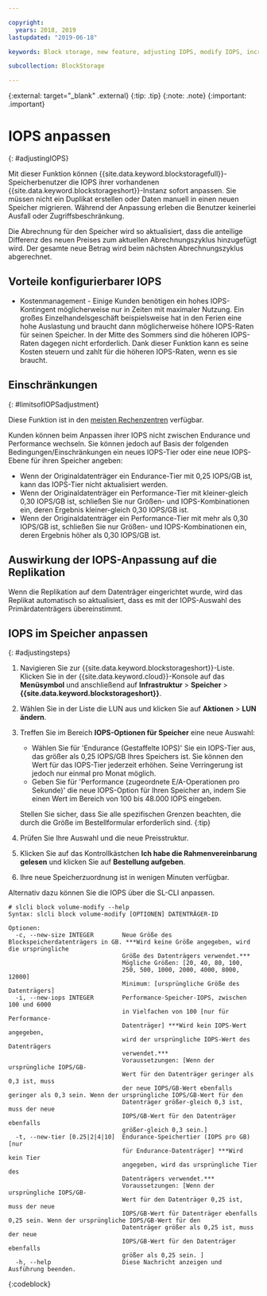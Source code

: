 ```yaml
---

copyright:
  years: 2018, 2019
lastupdated: "2019-06-18"

keywords: Block storage, new feature, adjusting IOPS, modify IOPS, increase IOPS, decrease IOPS,

subcollection: BlockStorage

---
```

{:external: target="_blank" .external}
{:tip: .tip}
{:note: .note}
{:important: .important}

# IOPS anpassen
{: #adjustingIOPS}

Mit dieser Funktion können {{site.data.keyword.blockstoragefull}}-Speicherbenutzer die IOPS ihrer vorhandenen {{site.data.keyword.blockstorageshort}}-Instanz sofort anpassen. Sie müssen nicht ein Duplikat erstellen oder Daten manuell in einen neuen Speicher migrieren. Während der Anpassung erleben die Benutzer keinerlei Ausfall oder Zugriffsbeschränkung.

Die Abrechnung für den Speicher wird so aktualisiert, dass die anteilige Differenz des neuen Preises zum aktuellen Abrechnungszyklus hinzugefügt wird. Der gesamte neue Betrag wird beim nächsten Abrechnungszyklus abgerechnet.


## Vorteile konfigurierbarer IOPS

- Kostenmanagement - Einige Kunden benötigen ein hohes IOPS-Kontingent möglicherweise nur in Zeiten mit maximaler Nutzung. Ein großes Einzelhandelsgeschäft beispielsweise hat in den Ferien eine hohe Auslastung und braucht dann möglicherweise höhere IOPS-Raten für seinen Speicher. In der Mitte des Sommers sind die höheren IOPS-Raten dagegen nicht erforderlich. Dank dieser Funktion kann es seine Kosten steuern und zahlt für die höheren IOPS-Raten, wenn es sie braucht.

## Einschränkungen
{: #limitsofIOPSadjustment}

Diese Funktion ist in den [meisten Rechenzentren](/docs/infrastructure/BlockStorage?topic=BlockStorage-selectDC) verfügbar.

Kunden können beim Anpassen ihrer IOPS nicht zwischen Endurance und Performance wechseln. Sie können jedoch auf Basis der folgenden Bedingungen/Einschränkungen ein neues IOPS-Tier oder eine neue IOPS-Ebene für ihren Speicher angeben:

- Wenn der Originaldatenträger ein Endurance-Tier mit 0,25 IOPS/GB ist, kann das IOPS-Tier nicht aktualisiert werden.
- Wenn der Originaldatenträger ein Performance-Tier mit kleiner-gleich 0,30 IOPS/GB ist, schließen Sie nur Größen- und IOPS-Kombinationen ein, deren Ergebnis kleiner-gleich 0,30 IOPS/GB ist.
- Wenn der Originaldatenträger ein Performance-Tier mit mehr als 0,30 IOPS/GB ist, schließen Sie nur Größen- und IOPS-Kombinationen ein, deren Ergebnis höher als 0,30 IOPS/GB ist.

## Auswirkung der IOPS-Anpassung auf die Replikation

Wenn die Replikation auf dem Datenträger eingerichtet wurde, wird das Replikat automatisch so aktualisiert, dass es mit der IOPS-Auswahl des Primärdatenträgers übereinstimmt.

## IOPS im Speicher anpassen
{: #adjustingsteps}

1. Navigieren Sie zur {{site.data.keyword.blockstorageshort}}-Liste. Klicken Sie in der {{site.data.keyword.cloud}}-Konsole auf das **Menüsymbol** und anschließend auf **Infrastruktur** > **Speicher** > **{{site.data.keyword.blockstorageshort}}**.
2. Wählen Sie in der Liste die LUN aus und klicken Sie auf **Aktionen** > **LUN ändern**.
3. Treffen Sie im Bereich **IOPS-Optionen für Speicher** eine neue Auswahl:
    - Wählen Sie für 'Endurance (Gestaffelte IOPS)' Sie ein IOPS-Tier aus, das größer als 0,25 IOPS/GB Ihres Speichers ist. Sie können den Wert für das IOPS-Tier jederzeit erhöhen. Seine Verringerung ist jedoch nur einmal pro Monat möglich.
    - Geben Sie für 'Performance (zugeordnete E/A-Operationen pro Sekunde)' die neue IOPS-Option für Ihren Speicher an, indem Sie einen Wert im Bereich von 100 bis 48.000 IOPS eingeben.

    Stellen Sie sicher, dass Sie alle spezifischen Grenzen beachten, die durch die Größe im Bestellformular erforderlich sind.
    {:tip}
4. Prüfen Sie Ihre Auswahl und die neue Preisstruktur.
5. Klicken Sie auf das Kontrollkästchen **Ich habe die Rahmenvereinbarung gelesen** und klicken Sie auf **Bestellung aufgeben**.
6. Ihre neue Speicherzuordnung ist in wenigen Minuten verfügbar.


Alternativ dazu können Sie die IOPS über die SL-CLI anpassen.
```
# slcli block volume-modify --help
Syntax: slcli block volume-modify [OPTIONEN] DATENTRÄGER-ID

Optionen:
  -c, --new-size INTEGER        Neue Größe des Blockspeicherdatenträgers in GB. ***Wird keine Größe angegeben, wird die ursprüngliche
                                Größe des Datenträgers verwendet.***
                                Mögliche Größen: [20, 40, 80, 100,
                                250, 500, 1000, 2000, 4000, 8000, 12000]
                                Minimum: [ursprüngliche Größe des Datenträgers]
  -i, --new-iops INTEGER        Performance-Speicher-IOPS, zwischen 100 und 6000
                                in Vielfachen von 100 [nur für Performance-
                                Datenträger] ***Wird kein IOPS-Wert angegeben,
                                wird der ursprüngliche IOPS-Wert des Datenträgers
                                verwendet.***
                                Voraussetzungen: [Wenn der ursprüngliche IOPS/GB-
                                Wert für den Datenträger geringer als 0,3 ist, muss
                                der neue IOPS/GB-Wert ebenfalls geringer als 0,3 sein. Wenn der ursprüngliche IOPS/GB-Wert für den
                                Datenträger größer-gleich 0,3 ist, muss der neue
                                IOPS/GB-Wert für den Datenträger ebenfalls
                                größer-gleich 0,3 sein.]
  -t, --new-tier [0.25|2|4|10]  Endurance-Speichertier (IOPS pro GB) [nur
                                für Endurance-Datenträger] ***Wird kein Tier
                                angegeben, wird das ursprüngliche Tier des
                                Datenträgers verwendet.***
                                Voraussetzungen: [Wenn der ursprüngliche IOPS/GB-
                                Wert für den Datenträger 0,25 ist, muss der neue
                                IOPS/GB-Wert für Datenträger ebenfalls 0,25 sein. Wenn der ursprüngliche IOPS/GB-Wert für den
                                Datenträger größer als 0,25 ist, muss der neue
                                IOPS/GB-Wert für den Datenträger ebenfalls
                                größer als 0,25 sein. ]
  -h, --help                    Diese Nachricht anzeigen und Ausführung beenden.
```
{:codeblock}
